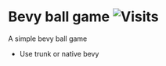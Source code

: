 # Bevy ball game ![Visits](https://nkvnu62257.execute-api.ap-south-1.amazonaws.com/production?repo=bevy-ball-game)
A simple bevy ball game
* Use trunk or native bevy
